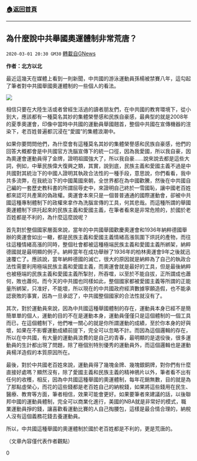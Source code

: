 ###  [:house:返回首頁](https://github.com/ourhimalayas/txt)
---

## 為什麼說中共舉國奧運體制非常荒唐？
`2020-03-01 20:30 GM30` [轉載自GNews](https://gnews.org/zh-hant/128848/)

**作者：北方以北**

最近這幾天在媒體上看到一則新聞，中共國的游泳運動員孫楊被禁賽八年，這勾起了筆者對中共國舉國奧運體制的一些個人的看法。

![](https://s3-ap-northeast-1.amazonaws.com/news.guo.offload.media/wp-content/uploads/2020/03/01083113/%E5%9B%BE%E7%89%871-4.png)

相信只要在大陸生活或者曾經生活過的讀者朋友們，在中共國的教育環境下，從小到大，應該都有一種莫名其妙的集體榮譽感和民族自豪感，最典型的就是2008年的夏季奧運會，印像中當時中共國的運動員舉國翹首，整個中共國在宣傳機器的渲染下，老百姓普遍都沉浸在“愛國”的集體浪潮中。

如果你要問問他們，為什麼會有這種莫名其妙的集體榮譽感和民族自豪感，他們的回答大概都會是中共國官方洗腦宣傳下的統一口徑，因為我愛國，所以我自豪，因為奧運會運動員得了金牌，證明祖國強大了，所以我自豪……說來說去都是這些大詞，例如，中華民族偉大復興之類，其實，說到底，民族主義和愛國主義不過是中共國對其統治下的中國人證明其執政合法性的一種手段，意思說，你們看看，我中共多流弊，在我統治下的中國萬國來朝，全世界都在為中國歡騰，然後在中共國自己編的一套歷史教科書的所謂屈辱史中，來證明自己終於一雪國恥，讓中國老百姓都來認可共產黨的偽政權。奧運會本來只是一個普普通通的國際運動會，卻被中共國這種專制體制下的政權來拿作為洗腦宣傳的工具，何其悲哉。而這種所謂的舉國奧運體制下烘托起來的民族主義和愛國主義，在筆者看來是非常危險的，於國於老百姓都是不利的，為什麼這麼說呢？

首先對於整個國家層面來說，當年的中共國舉國歡慶奧運會和1936年納粹德國舉辦的奧運會如出一轍，都是民族主義和愛國主義情緒高漲氛圍下烘託的產物，而往往這種情緒高漲的同時，整個社會都被這種極端民族主義和愛國主義所綁架，納粹德國就是最明顯的例子。納粹當年在成功舉辦了1936年的柏林奧運會9年之後就迅速覆亡了。應該說，當年納粹德國的滅亡，很大的原因就是納粹為了自己的執政合法性需要利用極端民族主義和愛國主義，而奧運會就是最好的工具，但是最後納粹也被極端的民族主義和愛國主義所掣肘，所吞噬，以至於不能自拔，正所謂成也蕭何，敗也蕭何。而今天的中共國也同樣如此，整個國家都被愛國主義等所謂的正能量所綁架，只准好，不能壞，所以現在的中共國政府經濟數據寧願造假，也不能承認衰敗的事實，因為一旦承認了，中共國整個國家的合法性就沒有了。

其次，對於運動員來說，因為中共國這種舉國體制的存在，運動員本身已經不是簡簡單單的個人，運動的目的不在是運動本身，運動員僅僅只是這個體制的一個工具而已，在這個體制下，他們唯一關心的就是你所謂運動的成績，至於你本身的好與壞，如果在不影響運動成績前提下，完全可以忽略不計。而因為這個邏輯的存在，所以在中共國，有大量的運動員浪費的是自己的青春，最明顯的是退役後，很多運動員的生計都出現了問題，除了極個別特別優秀的運動員外，而這個邏輯也是運動員楊洋造假的本質原因所在。

最後，對於中共國老百姓來說，運動員得了幾塊金牌、幾塊銀銅牌，對你們有什麼直接好處嗎？顯然沒有，除了愛國主義和民族主義的精神鴉片以外，筆者看不出有任何的收穫，相反，因為中共國這種舉國的奧運體制，每年花銷無數，目的就是為了那點虛榮心，而花的這些錢都是老百姓自己的納稅錢，如果將這些錢用在民生、醫療、教育等方面，筆者相信，效果可能會更好。如果要筆者來建議的話，以後聯邦中國的運動員體制，完全可以商業化進行，美國的NBA就是非常好的模式，職業運動員掙的錢，讓喜歡看運動比賽的人自己掏腰包，這樣是最合情合理的，納稅人沒有這個義務花錢去養運動員。

所以，中共國這種舉國的奧運體制於國於老百姓都是不利的，更是荒唐的。

（文章內容僅代表作者觀點）

0
